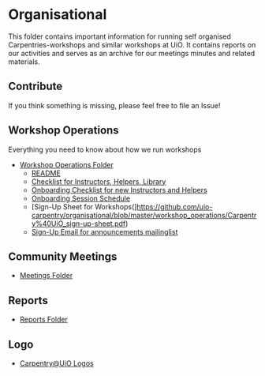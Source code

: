 # Organisational

This folder contains important information for running self organised Carpentries-workshops and similar workshops at UiO. It contains reports on our activities and serves as an archive for our meetings minutes and related materials.

## Contribute

If you think something is missing, please feel free to file an Issue!

## Workshop Operations

Everything you need to know about how we run workshops

* [Workshop Operations Folder](https://github.com/uio-carpentry/organisational/tree/master/workshop_operations)
  * [README](https://github.com/uio-carpentry/organisational/blob/master/workshop_operations/README.md)
  * [Checklist for Instructors, Helpers, Library](https://github.com/uio-carpentry/organisational/blob/master/workshop_operations/checklists.md)
  * [Onboarding Checklist for new Instructors and Helpers](https://github.com/uio-carpentry/organisational/blob/master/workshop_operations/onboarding-checklist.md)
  * [Onboarding Session Schedule](https://github.com/uio-carpentry/organisational/blob/master/workshop_operations/onboarding.md)
  * [Sign-Up Sheet for Workshops(]https://github.com/uio-carpentry/organisational/blob/master/workshop_operations/Carpentry%40UiO_sign-up-sheet.pdf)
  * [Sign-Up Email for announcements mailinglist](https://github.com/uio-carpentry/organisational/blob/master/workshop_operations/post_workshop_email_template.md)

## Community Meetings

* [Meetings Folder](https://github.com/uio-carpentry/organisational/tree/master/meetings)

## Reports

* [Reports Folder](https://github.com/uio-carpentry/organisational/tree/master/reporting)

## Logo

* [Carpentry@UiO Logos](https://github.com/uio-carpentry/organisational/tree/master/uio-carpentry-logofiler)

